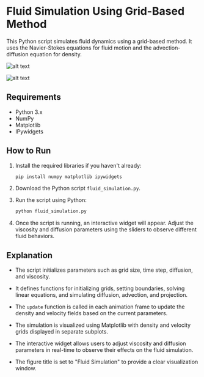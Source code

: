 # Fluid Simulation Using Grid-Based Method

This Python script simulates fluid dynamics using a grid-based method. It uses the Navier-Stokes equations for fluid motion and the advection-diffusion equation for density.


![alt text](output/diffusion_simulationg.gif)


![alt text](output/Fluid_Simulation.gif)

## Requirements

- Python 3.x
- NumPy
- Matplotlib
- IPywidgets

## How to Run

1. Install the required libraries if you haven't already:

    ```bash
    pip install numpy matplotlib ipywidgets
    ```

2. Download the Python script `fluid_simulation.py`.

3. Run the script using Python:

    ```bash
    python fluid_simulation.py
    ```

4. Once the script is running, an interactive widget will appear. Adjust the viscosity and diffusion parameters using the sliders to observe different fluid behaviors.

## Explanation

- The script initializes parameters such as grid size, time step, diffusion, and viscosity.

- It defines functions for initializing grids, setting boundaries, solving linear equations, and simulating diffusion, advection, and projection.

- The `update` function is called in each animation frame to update the density and velocity fields based on the current parameters.

- The simulation is visualized using Matplotlib with density and velocity grids displayed in separate subplots.

- The interactive widget allows users to adjust viscosity and diffusion parameters in real-time to observe their effects on the fluid simulation.

- The figure title is set to "Fluid Simulation" to provide a clear visualization window.